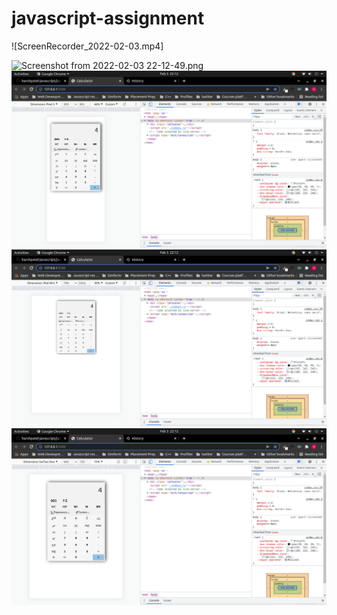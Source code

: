 # javascript-assignment

![ScreenRecorder_2022-02-03.mp4]

![Screenshot from 2022-02-03 22-12-49.png](/ss-1)
![Screenshot from 2022-02-03 22-12-52.png](/ss-2.png)
![Screenshot from 2022-02-03 22-12-55.png](/ss-3.png)
![Screenshot from 2022-02-03 22-12-58.png](/ss-4.png)


